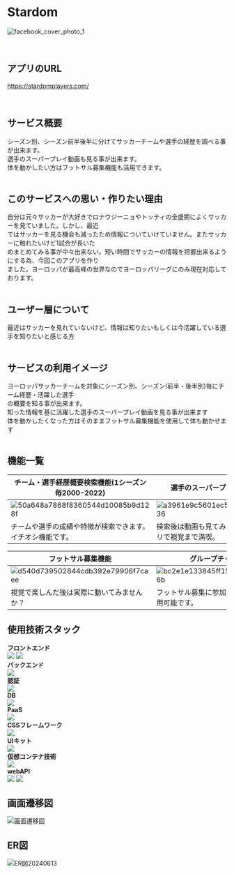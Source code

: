 # Stardom<br>
![facebook_cover_photo_1](https://github.com/user-attachments/assets/8f529070-7cc6-4961-b103-24e8effbd0f2)

<br />

## アプリのURL

https://stardomplayers.com/

<br />

## サービス概要<br>
シーズン別、シーズン前半後半に分けてサッカーチームや選手の経歴を調べる事が出来ます。<br>
選手のスーパープレイ動画も見る事が出来ます。<br>
体を動かしたい方はフットサル募集機能も活用できます。<br>
<br>
## このサービスへの思い・作りたい理由<br>
自分は元々サッカーが大好きでロナウジーニョやトッティの全盛期によくサッカーを見ていました。しかし、最近<br>
ではサッカーを見る機会も減ったため情報についていけていません。またサッカーに触れたいけど1試合が長いた<br>
めまとめてみる事が中々出来ない。短い時間でサッカーの情報を把握出来るようにする為、今回このアプリを作り<br>
ました。ヨーロッパが最高峰の世界なのでヨーロッパリーグにのみ現在対応しております。<br>
<br>
## ユーザー層について<br>
最近はサッカーを見れていないけど、情報は知りたいもしくは今活躍している選手を知りたいと感じる方<br>
<br>
## サービスの利用イメージ<br>
ヨーロッパサッカーチームを対象にシーズン別、シーズン(前半・後半別)毎にチーム経歴・活躍した選手<br>
の概要を知る事が出来ます。<br>知った情報を基に活躍した選手のスーパープレイ動画を見る事が出来ます<br>
体を動かしたくなった方はそのままフットサル募集機能を使用して体も動かせます<br>
<br>
## 機能一覧
| チーム・選手経歴概要検索機能(1シーズン毎2000-2022) | 選手のスーパープレイ動画検索機能 |
|-----|-----|
|![50a648a7868f8360544d10085b9d128f](https://github.com/user-attachments/assets/d939adc3-fa2e-4cca-a028-f9291af279ef)|![a3961e9c5601ec5570150af003110236](https://github.com/user-attachments/assets/8c583753-1758-4208-b914-d22c3b11fcfa)|
|チームや選手の成績や特徴が検索できます。イチオシ機能です。|検索後は動画も見てみませんか？一つのアプリで視覚まで満喫。|

| フットサル募集機能 | グループチャット機能 |
|-----|-----|
|![d540d739502844cdb392e79906f7caee](https://github.com/user-attachments/assets/14419c6d-22dc-4e42-bd64-6f5a70977304)|![bc2e1e133845ff1545998002f47c786b](https://github.com/user-attachments/assets/60439e33-add9-4d0c-8e2d-9e5ecf49d262)|
|視覚で楽しんだ後は実際に動いてみませんか？|フットサル募集に参加するとグルチャが使用可能です。|
## 使用技術スタック<br>
**フロントエンド**<br>
<img src="https://img.shields.io/badge/RubyonRails-red?style=flat&logo=rubyonrails">
<img src="https://img.shields.io/badge/-JavaScript-276DC3.svg?logo=javascript&style=popout"><br>
**バックエンド**<br>
<img src="https://img.shields.io/badge/RubyonRails-red?style=flat&logo=rubyonrails"><br>
**認証**<br>
<img src="https://img.shields.io/badge/OAuth-gray?style=flat&logo=auth0"><br>
**DB**<br>
<img src="https://img.shields.io/badge/-PostgreSQL-336791.svg?logo=postgresql&style=flat"><br>
**PaaS**<br>
<img src="https://img.shields.io/badge/Render.com-gray?style=flat&logo=render"><br>
**CSSフレームワーク**<br>
<img src="https://img.shields.io/badge/tailwindCSS-gray?style=flat&logo=tailwindcss"><br>
**UIキット**<br>
<img src="https://img.shields.io/badge/daisyUI-gray?style=flat&logo=daisyui"><br>
**仮想コンテナ技術**<br>
<img src="https://img.shields.io/badge/-Docker-EEE.svg?logo=docker&style=flat"><br>
**webAPI**<br>
<img src="https://img.shields.io/badge/YoutubeDataAPI-gray?style=flat&logo=youtube&logoColor=%23e62117ff">
<img src="https://img.shields.io/badge/OpenAIAPI-gray?style=flat&logo=openai&logoColor=%2300B4D8"><br>

## 画面遷移図<br>
![画面遷移図](https://github.com/user-attachments/assets/82d8bc4a-43ef-4477-b076-2202c72a6871)
<br>
## ER図
![ER図20240613](https://github.com/user-attachments/assets/7006ea94-86c5-4e3a-9d31-59cdf56ff1c6)
